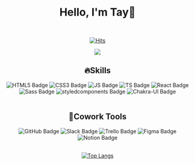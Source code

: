 <div align='center'> 
  
# Hello, I'm Tay👋

<br/>

[![Hits](https://hits.seeyoufarm.com/api/count/incr/badge.svg?url=https%3A%2F%2Fgithub.com%2Ftaywony&count_bg=%231679AB&title_bg=%23102C57&icon=&icon_color=%23FCDC94&title=visit&edge_flat=false)](https://github.com/taywony)

<img src="https://media0.giphy.com/media/11ISwbgCxEzMyY/giphy.gif?cid=7941fdc6b7xqxe9nmruizqvbms3406baf3vqde5myvgexm07&ep=v1_gifs_search&rid=giphy.gif&ct=g"/>

<br/>

## 🔥Skills

<div >
<img alt="HTML5 Badge" src="https://img.shields.io/badge/HTML5-E34F26?style=flat-square&logo=HTML5&logoColor=white"/>
<img alt="CSS3 Badge" src="https://img.shields.io/badge/CSS3-1572B6?style=flat-square&logo=CSS3&logoColor=white"/>
<img alt="JS Badge" src="https://img.shields.io/badge/JavaScript-F7DF1E?style=flat-square&logo=javascript&logoColor=white"/>
<img alt="TS Badge" src="https://img.shields.io/badge/TypeScript-3178C6?style=flat-square&logo=typescript&logoColor=white"/>
<img alt="React Badge" src="https://img.shields.io/badge/React-61DAFB?style=flat-square&logo=React&logoColor=white"/>
<br/>
<img alt="Sass Badge" src="https://img.shields.io/badge/Sass-CC6699?style=flat-square&logo=Sass&logoColor=white"/>
<img alt="styledcomponents Badge" src="https://img.shields.io/badge/Styled_Components-DB7093?style=flat-square&logo=styledcomponents&logoColor=white"/>
<img alt="Chakra-UI Badge" src="https://img.shields.io/badge/ChakraUI-319795?style=flat-square&logo=chakraui&logoColor=white"/>
</div>

<br />

## 🚀Cowork Tools
<div>
<img alt="GitHub Badge" src="https://img.shields.io/badge/GitHub-181717?style=flat-square&logo=GitHub&logoColor=white"/>
<img alt="Slack Badge" src="https://img.shields.io/badge/Slack-4A154B?style=flat-square&logo=Slack&logoColor=white"/>
<img alt="Trello Badge" src="https://img.shields.io/badge/Trello-0052CC?style=flat-square&logo=Trello&logoColor=white"/>
<img alt="Figma Badge" src="https://img.shields.io/badge/Figma-F24E1E?style=flat-square&logo=Figma&logoColor=white"/>
<img alt="Notion Badge" src="https://img.shields.io/badge/Notion-000000?style=flat-square&logo=Notion&logoColor=white"/>
</div>

<br/>


[![Top Langs](https://github-readme-stats.vercel.app/api/top-langs/?username=taywony&layout=pie)](https://github.com/anuraghazra/github-readme-stats)


</div>
